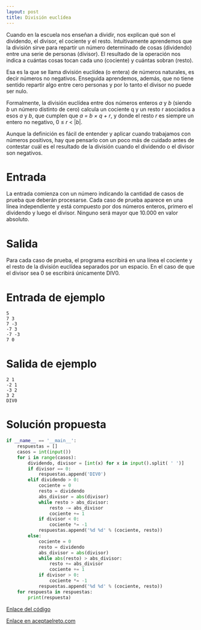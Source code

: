 ```yaml
---
layout: post
title: División euclídea
---
```


Cuando en la escuela nos enseñan a dividir, nos explican qué son el dividendo, el divisor, el cociente y el resto. Intuitivamente aprendemos que la división sirve para repartir un número determinado de cosas (dividendo) entre una serie de personas (divisor). El resultado de la operación nos indica a cuántas cosas tocan cada uno (cociente) y cuántas sobran (resto).

Esa es la que se llama división euclídea (o entera) de números naturales, es decir números no negativos. Enseguida aprendemos, además, que no tiene sentido repartir algo entre cero personas y por lo tanto el divisor no puede ser nulo.

Formalmente, la división euclídea entre dos números enteros *a* y *b* (siendo *b* un número distinto de cero) calcula un cociente q y un resto r asociados a esos *a* y *b*, que cumplen que *a = b × q + r*, y donde el resto *r* es siempre un entero no negativo, 0 ≤ *r* < |*b*|.

Aunque la definición es fácil de entender y aplicar cuando trabajamos con números positivos, hay que pensarlo con un poco más de cuidado antes de contestar cuál es el resultado de la división cuando el dividendo o el divisor son negativos.

# Entrada

La entrada comienza con un número indicando la cantidad de casos de prueba que deberán procesarse. Cada caso de prueba aparece en una línea independiente y está compuesto por dos números enteros, primero el dividendo y luego el divisor. Ninguno será mayor que 10.000 en valor absoluto.

# Salida

Para cada caso de prueba, el programa escribirá en una línea el cociente y el resto de la división euclídea separados por un espacio. En el caso de que el divisor sea 0 se escribirá únicamente DIV0.

# Entrada de ejemplo

```
5
7 3
7 -3
-7 3
-7 -3
7 0
```

# Salida de ejemplo

```
2 1
-2 1
-3 2
3 2
DIV0
```
# Solución propuesta

``` python
if __name__ == '__main__':
    respuestas = []
    casos = int(input())
    for i in range(casos):
        dividendo, divisor = [int(x) for x in input().split( ' ')]
        if divisor == 0:
            respuestas.append('DIV0')
        elif dividendo > 0:
            cociente = 0
            resto = dividendo
            abs_divisor = abs(divisor)
            while resto > abs_divisor:
                resto -= abs_divisor
                cociente += 1
            if divisor < 0:
                cociente *= -1
            respuestas.append('%d %d' % (cociente, resto))
        else:
            cociente = 0
            resto = dividendo
            abs_divisor = abs(divisor)
            while abs(resto) > abs_divisor:
                resto += abs_divisor
                cociente += 1
            if divisor > 0:
                cociente *= -1
            respuestas.append('%d %d' % (cociente, resto))
    for respuesta in respuestas:
        print(respuesta)
```

[Enlace del código](https://github.com/israelem/aceptaelreto/blob/master/codes/2017-09-04-euclides.py)

[Enlace en aceptaelreto.com](https://www.aceptaelreto.com/problem/statement.php?id=304&potw=1)

